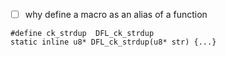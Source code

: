 - [ ] why define a macro as an alias of a function 
```c: AFL/alloc-inl.h
#define ck_strdup  DFL_ck_strdup
static inline u8* DFL_ck_strdup(u8* str) {...}
```